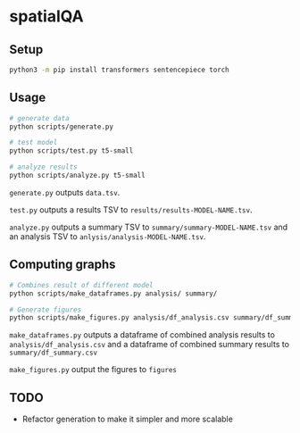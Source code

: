 # spatialQA

## Setup

```bash
python3 -m pip install transformers sentencepiece torch
```

## Usage

```bash
# generate data
python scripts/generate.py

# test model
python scripts/test.py t5-small

# analyze results
python scripts/analyze.py t5-small
```

`generate.py` outputs `data.tsv`.

`test.py` outputs a results TSV to `results/results-MODEL-NAME.tsv`.

`analyze.py` outputs a summary TSV to `summary/summary-MODEL-NAME.tsv` and an analysis TSV to `anlysis/analysis-MODEL-NAME.tsv`.


## Computing graphs

```bash
# Combines result of different model
python scripts/make_dataframes.py analysis/ summary/

# Generate figures
python scripts/make_figures.py analysis/df_analysis.csv summary/df_summary.csv 
```

`make_dataframes.py` outputs a dataframe of combined analysis results to `analysis/df_analysis.csv` and a dataframe of combined summary results to `summary/df_summary.csv` 

`make_figures.py` output the figures to `figures`

## TODO

* Refactor generation to make it simpler and more scalable
